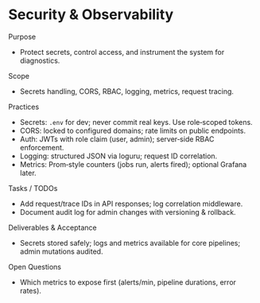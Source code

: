 # Security & Observability

Purpose

- Protect secrets, control access, and instrument the system for diagnostics.

Scope

- Secrets handling, CORS, RBAC, logging, metrics, request tracing.

Practices

- Secrets: `.env` for dev; never commit real keys. Use role‑scoped tokens.
- CORS: locked to configured domains; rate limits on public endpoints.
- Auth: JWTs with role claim (user, admin); server‑side RBAC enforcement.
- Logging: structured JSON via loguru; request ID correlation.
- Metrics: Prom‑style counters (jobs run, alerts fired); optional Grafana later.

Tasks / TODOs

- Add request/trace IDs in API responses; log correlation middleware.
- Document audit log for admin changes with versioning & rollback.

Deliverables & Acceptance

- Secrets stored safely; logs and metrics available for core pipelines; admin mutations audited.

Open Questions

- Which metrics to expose first (alerts/min, pipeline durations, error rates).

